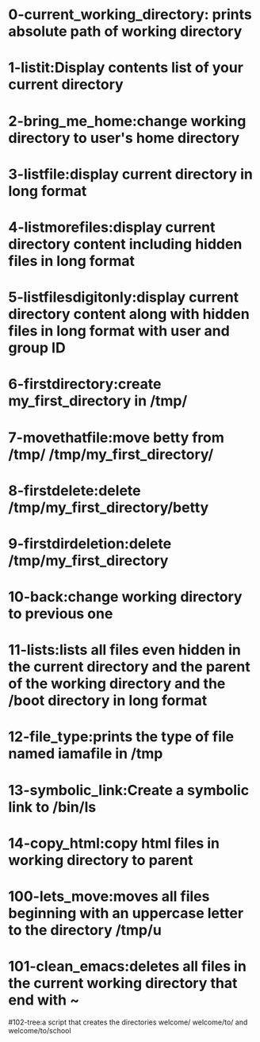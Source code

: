 # 0-current_working_directory: prints absolute path of working directory
# 1-listit:Display contents list of your current directory
# 2-bring_me_home:change working directory to user's home directory
# 3-listfile:display current directory in long format
# 4-listmorefiles:display current directory content including hidden files in long format
# 5-listfilesdigitonly:display current directory content along with hidden files in long format with user and group ID
# 6-firstdirectory:create my_first_directory in /tmp/
# 7-movethatfile:move betty from /tmp/ /tmp/my_first_directory/
# 8-firstdelete:delete /tmp/my_first_directory/betty
# 9-firstdirdeletion:delete /tmp/my_first_directory
# 10-back:change working directory to previous one
# 11-lists:lists all files even hidden in the current directory and the parent of the working directory and the /boot directory in long format
# 12-file_type:prints the type of file named iamafile in /tmp
# 13-symbolic_link:Create a symbolic link to /bin/ls
# 14-copy_html:copy html files in working directory to parent
# 100-lets_move:moves all files beginning with an uppercase letter to the directory /tmp/u
# 101-clean_emacs:deletes all files in the current working directory that end with ~
#102-tree:a script that creates the directories welcome/ welcome/to/ and welcome/to/school
